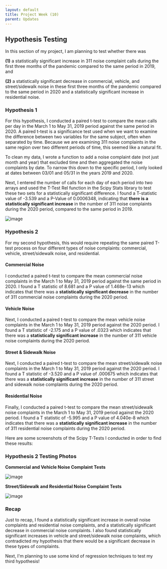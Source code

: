 ```yaml
---
layout: default
title: Project Week (10)
parent: Updates
---
```


## Hypothesis Testing

In this section of my project, I am planning to test whether there was 

**(1)** a statistically significant increase in 311 noise complaint calls during the first three months of the pandemic compared to the same period in 2019, and

**(2)** a statistically significant decrease in commercial, vehicle, and street/sidewalk noise in these first three months of the pandemic compared to the same period in 2020 and a statistically significant increase in residential noise.

### Hypothesis 1

For this hypothesis, I conducted a paired t-test to compare the mean calls per day in the March 1 to May 31, 2019 period against the same period in 2020. 
A paired t-test is a significance test used when we want to examine the difference between two variables for the same subject, often when separated by time. Because we are examining 311 noise complaints in the same region over two different periods of time, this seemed like a natural fit.

To clean my data, I wrote a function to add a noise complaint date (not just month and year) that excluded time and then aggregated the noise complaints
by date. To narrow this down to the specific period, I only looked at dates between 03/01 and 05/31 in the years 2019 and 2020. 

Next, I entered the number of calls for each day of each period into two arrays and used the T-Test Rel function in the Scipy Stats library to test
these two sets for a statistically significant difference. I found a T-statistic value of -3.539 and a P-Value of 0.0006348, indicating that **there is
a statistically significant increase** in the number of 311 noise complaints during the 2020 period, compared to the same period in 2019.

![image](https://user-images.githubusercontent.com/44076192/232148063-ba1091cd-d1ff-4710-aa1d-7af6e4ef462b.png)

### Hypothesis 2
For my second hypothesis, this would require repeating the same paired T-test process on four different types of noise complaints: commercial, vehicle, 
street/sidewalk noise, and residential.

#### Commercial Noise
I conducted a paired t-test to compare the mean commercial noise complaints in the March 1 to May 31, 2019 period against the same period in 2020.
I found a T statistic of 8.681 and a P value of 1.468e-13 which indicates that there was a **statistically significant decrease** in the 
number of 311 commercial noise complaints during the 2020 period.

#### Vehicle Noise
Next, I conducted a paired t-test to compare the mean vehicle noise complaints in the March 1 to May 31, 2019 period against the 2020 period.
I found a T statistic of -2.175 and a P value of .0323 which indicates that there was a **statistically significant increase** in the 
number of 311 vehicle noise complaints during the 2020 period.

#### Street & Sidewalk Noise
Next, I conducted a paired t-test to compare the mean street/sidewalk noise complaints in the March 1 to May 31, 2019 period against the 2020 period.
I found a T statistic of -3.520 and a P value of .000675 which indicates that there was a **statistically significant increase** in the 
number of 311 street and sidewalk noise complaints during the 2020 period.

#### Residential Noise
Finally, I conducted a paired t-test to compare the mean street/sidewalk noise complaints in the March 1 to May 31, 2019 period against the 2020 period.
I found a T statistic of -5.995 and a P value of 4.040e-8 which indicates that there was a **statistically significant increase** in the 
number of 311 residential noise complaints during the 2020 period.

Here are some screenshots of the Scipy T-Tests I conducted in order to find these results:

### Hypothesis 2 Testing Photos

**Commercial and Vehicle Noise Complaint Tests**

![image](https://user-images.githubusercontent.com/44076192/232324157-5bb8a676-2d78-468b-825a-dd80e8f02c71.png)

**Street/Sidewalk and Residential Noise Complaint Tests**

![image](https://user-images.githubusercontent.com/44076192/232324192-2815edb8-fb0b-48a6-8364-9415ed128438.png)

### Recap

Just to recap, I found a statistically significant increase in overall noise complaints and residential noise complaints, and a statistically significant decrease in commercial noise complaints. I also found statistically significant increases in vehicle and street/sidewalk noise complaints, which contradicted my hypothesis that there would be a significant decrease in these types of complaints.

Next, I'm planning to use some kind of regression techniques to test my third hypothesis!
